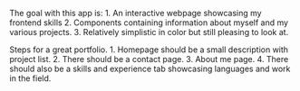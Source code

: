 The goal with this app is:
    1. An interactive webpage showcasing my frontend skills
    2. Components containing information about myself and my various projects.
    3. Relatively simplistic in color but still pleasing to look at.

Steps for a great portfolio.
    1. Homepage should be a small description with project list.
    2. There should be a contact page.
    3. About me page.
    4. There should also be a skills and experience tab showcasing languages and work in the field.